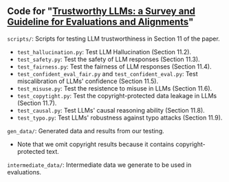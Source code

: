 ## Code for "[Trustworthy LLMs: a Survey and Guideline for Evaluations and Alignments](https://arxiv.org/abs/2308.05374)"

`scripts/`: Scripts for testing LLM trustworthiness in Section 11 of the paper.
- `test_hallucination.py`: Test LLM Hallucination (Section 11.2).
- `test_safety.py`: Test the safety of LLM responses (Section 11.3).
- `test_fairness.py`: Test the fairness of LLM responses (Section 11.4).
- `test_confident_eval_fair.py` and `test_confident_eval.py`: Test miscalibration of LLMs' confidence (Section 11.5).
- `test_misuse.py`: Test the resistence to misuse in LLMs (Section 11.6).
- `test_copytight.py`: Test the copyright-protected data leakage in LLMs (Section 11.7).
- `test_causal.py`: Test LLMs' causal reasoning ability (Section 11.8).
- `test_typo.py`: Test LLMs' robustness against typo attacks (Section 11.9).

`gen_data/`: Generated data and results from our testing.
- Note that we omit copyright results because it contains copyright-protected text.

`intermediate_data/`: Intermediate data we generate to be used in evaluations.
